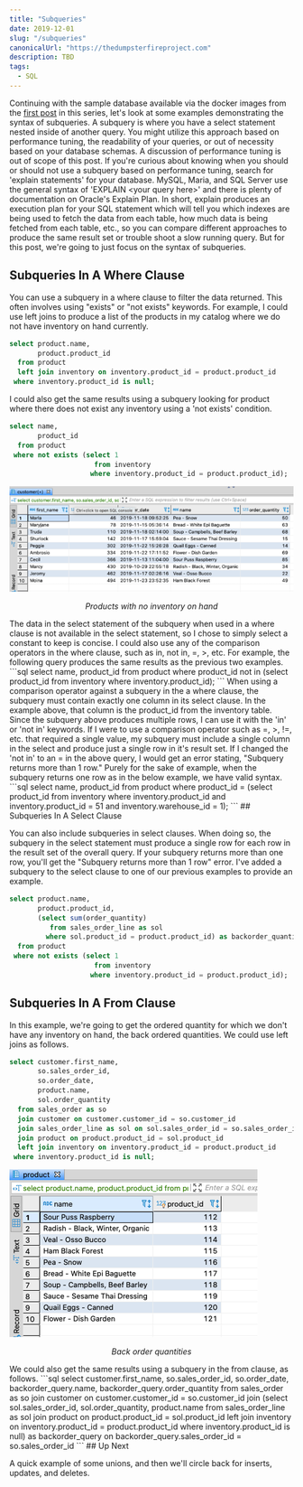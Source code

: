 ```yaml
---
title: "Subqueries"
date: 2019-12-01
slug: "/subqueries"
canonicalUrl: "https://thedumpsterfireproject.com"
description: TBD
tags:
  - SQL
---
```

Continuing with the sample database available via the docker images from the [first post](../sql-for-the-uninterested) in this series, let's look at some
examples demonstrating the syntax of subqueries. A subquery is where you have a select statement nested inside of another query.
You might utilize this approach based on performance tuning, the readability of your queries, or out of necessity based on your
database schemas. A discussion of performance tuning is out of scope of this post. If you're curious about knowing when you
should or should not use a subquery based on performance tuning, search for 'explain statements' for your database. MySQL,
Maria, and SQL Server use the general syntax of 'EXPLAIN &lt;your query here&gt;' and there is plenty of documentation on Oracle's
Explain Plan. In short, explain produces an execution plan for your SQL statement which will tell you which indexes are being
used to fetch the data from each table, how much data is being fetched from each table, etc., so you can compare different
approaches to produce the same result set or trouble shoot a slow running query. But for this post, we're going to just focus
on the syntax of subqueries.

## Subqueries In A Where Clause

You can use a subquery in a where clause to filter the data returned. This often involves using "exists" or "not exists"
keywords. For example, I could use left joins to produce a list of the products in my catalog where we do not have inventory on
hand currently.
```sql
select product.name,
       product.product_id
  from product
  left join inventory on inventory.product_id = product.product_id
 where inventory.product_id is null;
```
I could also get the same results using a subquery looking for product where there does not exist any inventory using a 'not exists'
condition.
```sql
select name,
       product_id
  from product
 where not exists (select 1
                     from inventory
                    where inventory.product_id = product.product_id);
```
![Products with no inventory on hand](Screen-Shot-2019-11-30-at-8.44.17-PM.png)
<figcaption align="center">

*Products with no inventory on hand*

</figcaption>
The data in the select statement of the subquery when used in a where clause is not available in the select statement, so I
chose to simply select a constant to keep is concise. I could also use any of the comparison operators in the where clause,
such as in, not in, =, >, etc. For example, the following query produces the same results as the previous two examples.
```sql
select name,
       product_id
  from product
 where product_id not in (select product_id
                            from inventory
                           where inventory.product_id);
```
When using a comparison operator against a subquery in the a where clause, the subquery must contain exactly one column in its
select clause. In the example above, that column is the product_id from the inventory table. Since the subquery above produces
multiple rows, I can use it with the 'in' or 'not in' keywords. If I were to use a comparison operator such as =, >, !=, etc.
that required a single value, my subquery must include a single column in the select and produce just a single row in it's
result set. If I changed the 'not in' to an = in the above query, I would get an error stating, "Subquery returns more than 1 row."
Purely for the sake of example, when the subquery returns one row as in the below example, we have valid syntax.
```sql
 select name,
        product_id
   from product
  where product_id = (select product_id
                        from inventory
                       where inventory.product_id
                         and inventory.product_id = 51
                         and inventory.warehouse_id = 1);
```
## Subqueries In A Select Clause

You can also include subqueries in select clauses. When doing so, the subquery in the select statement must produce a single row
for each row in the result set of the overall query. If your subquery returns more than one row, you'll get the "Subquery returns
more than 1 row" error. I've added a subquery to the select clause to one of our previous examples to provide an example.
```sql
select product.name,
       product.product_id,
       (select sum(order_quantity)
          from sales_order_line as sol
         where sol.product_id = product.product_id) as backorder_quantity
  from product
 where not exists (select 1
                     from inventory
                    where inventory.product_id = product.product_id);
```
## Subqueries In A From Clause

In this example, we're going to get the ordered quantity for which we don't have any inventory on hand, the back ordered
quantities. We could use left joins as follows.
```sql
select customer.first_name,
       so.sales_order_id,
       so.order_date,
       product.name,
       sol.order_quantity
  from sales_order as so
  join customer on customer.customer_id = so.customer_id
  join sales_order_line as sol on sol.sales_order_id = so.sales_order_id
  join product on product.product_id = sol.product_id
  left join inventory on inventory.product_id = product.product_id
 where inventory.product_id is null;
```
![Back order quantities](Screen-Shot-2019-11-30-at-11.07.34-AM.png)
<figcaption align="center">

*Back order quantities*

</figcaption>
We could also get the same results using a subquery in the from clause, as follows.
```sql
select customer.first_name,
       so.sales_order_id,
       so.order_date,
       backorder_query.name,
       backorder_query.order_quantity
  from sales_order as so
  join customer on customer.customer_id = so.customer_id
  join (select sol.sales_order_id,
               sol.order_quantity,
               product.name
          from sales_order_line as sol
          join product on product.product_id = sol.product_id
          left join inventory on inventory.product_id = product.product_id
         where inventory.product_id is null) as backorder_query
    on backorder_query.sales_order_id = so.sales_order_id
```
## Up Next

A quick example of some unions, and then we'll circle back for inserts, updates, and deletes.